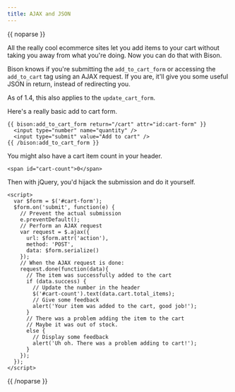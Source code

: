 ```yaml
---
title: AJAX and JSON
---
```

{{ noparse }}

All the really cool ecommerce sites let you add items to your cart without taking you away from what you're doing. Now you can do that with Bison.

Bison knows if you're submitting the `add_to_cart_form` or accessing the `add_to_cart` tag using an AJAX request. If you are, it'll give you some useful JSON in return, instead of redirecting you.

As of 1.4, this also applies to the `update_cart_form`.

Here's a really basic add to cart form.

~~~
{{ bison:add_to_cart_form return="/cart" attr="id:cart-form" }}
  <input type="number" name="quantity" />
  <input type="submit" value="Add to cart" />
{{ /bison:add_to_cart_form }}
~~~

You might also have a cart item count in your header.

~~~
<span id="cart-count">0</span>
~~~

Then with jQuery, you'd hijack the submission and do it yourself.

~~~
<script>
  var $form = $('#cart-form');
  $form.on('submit', function(e) {
    // Prevent the actual submission
    e.preventDefault();
    // Perform an AJAX request
    var request = $.ajax({
      url: $form.attr('action'),
      method: 'POST',
      data: $form.serialize()
    });
    // When the AJAX request is done:
    request.done(function(data){
      // The item was successfully added to the cart
      if (data.success) {
        // Update the number in the header
        $('#cart-count').text(data.cart.total_items);
        // Give some feedback
        alert('Your item was added to the cart, good job!');
      }
      // There was a problem adding the item to the cart
      // Maybe it was out of stock.
      else {
        // Display some feedback
        alert('Uh oh. There was a problem adding to cart!');
      }
    });
  });
</script>
~~~

{{ /noparse }}
